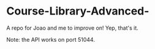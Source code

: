 # Course-Library-Advanced-
A repo for Joao and me to improve on!
Yep, that's it.

Note: the API works on port 51044.

